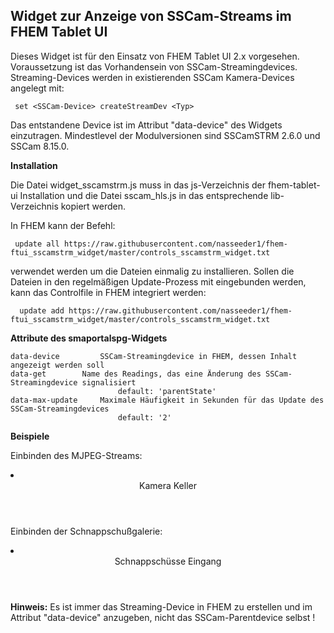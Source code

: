 <h2><b>Widget zur Anzeige von SSCam-Streams im FHEM Tablet UI</b></h2>

Dieses Widget ist für den Einsatz von FHEM Tablet UI 2.x vorgesehen.
Voraussetzung ist das Vorhandensein von SSCam-Streamingdevices.
Streaming-Devices werden in existierenden SSCam Kamera-Devices angelegt mit: 

     set <SSCam-Device> createStreamDev <Typ>
  
Das entstandene Device ist im Attribut "data-device" des Widgets einzutragen.
Mindestlevel der Modulversionen sind SSCamSTRM 2.6.0 und SSCam 8.15.0.



<b>Installation</b>

Die Datei widget_sscamstrm.js muss in das js-Verzeichnis der fhem-tablet-ui 
Installation und die Datei sscam_hls.js in das entsprechende lib-Verzeichnis 
kopiert werden. 

In FHEM kann der Befehl:

     update all https://raw.githubusercontent.com/nasseeder1/fhem-ftui_sscamstrm_widget/master/controls_sscamstrm_widget.txt
     
verwendet werden um die Dateien einmalig zu installieren. Sollen die Dateien in den regelmäßigen Update-Prozess mit eingebunden werden, kann das Controlfile in FHEM integriert werden:

      update add https://raw.githubusercontent.com/nasseeder1/fhem-ftui_sscamstrm_widget/master/controls_sscamstrm_widget.txt

<b>Attribute des smaportalspg-Widgets</b>

	data-device 		SSCam-Streamingdevice in FHEM, dessen Inhalt angezeigt werden soll 		
	data-get 		Name des Readings, das eine Änderung des SSCam-Streamingdevice signalisiert 	
	                        default: 'parentState' 	
	data-max-update 	Maximale Häufigkeit in Sekunden für das Update des SSCam-Streamingdevices	
	                        default: '2'

<b>Beispiele</b>
      
Einbinden des MJPEG-Streams: 

 <li data-row="1" data-col="1" data-sizey="3" data-sizex="4">
   <header>Kamera Keller</header>
      <div class="cell">
         <div data-type="sscamstrm" data-device="SSCamSTRM.SSCam.Keller.mjpeg" ></div> 
      </div>
 </li>

Einbinden der Schnappschußgalerie:

 <li data-row="1" data-col="1" data-sizey="3" data-sizex="5">
   <header>Schnappschüsse Eingang</header>
      <div class="cell">
         <div data-type="sscamstrm" data-device="SSCamSTRM.SSCam.Hauseingang.snapgallery" ></div> 
      </div>
 </li>


<b>Hinweis:</b> Es ist immer das Streaming-Device in FHEM zu erstellen und im Attribut "data-device" anzugeben, nicht das SSCam-Parentdevice selbst ! 